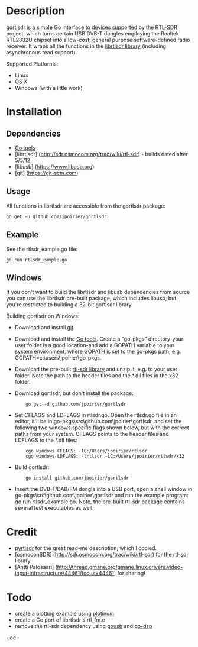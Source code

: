 # Description

gortlsdr is a simple Go interface to devices supported by the RTL-SDR project, which turns certain USB DVB-T dongles
employing the Realtek RTL2832U chipset into a low-cost, general purpose software-defined radio receiver. It wraps all
the functions in the [librtlsdr library](http://sdr.osmocom.org/trac/wiki/rtl-sdr) (including asynchronous read support).

Supported Platforms:
* Linux
* OS X
* Windows (with a little work)


# Installation

## Dependencies
* [Go tools](https://golang.org)
* [librtlsdr] (http://sdr.osmocom.org/trac/wiki/rtl-sdr) - builds dated after 5/5/12
* [libusb] (https://www.libusb.org)
* [git] (https://git-scm.com)


## Usage
All functions in librtlsdr are accessible from the gortlsdr package:

    go get -u github.com/jpoirier/gortlsdr

## Example
See the rtlsdr_eample.go file:

    go run rtlsdr_eample.go

## Windows
If you don't want to build the librtlsdr and libusb dependencies from source you can use the librtlsdr pre-built package,
which includes libusb, but you're restricted to building a 32-bit gortlsdr library.

Building gortlsdr on Windows:
* Download and install [git](http://git-scm.com).
* Download and install the [Go tools](https://code.google.com/p/go/downloads/list?q=OpSys-Windows+Type%3DInstaller).
  Create a "go-pkgs" directory-your user folder is a good location-and add a GOPATH variable to your system environment, where
  GOPATH is set to the go-pkgs path, e.g. GOPATH=c:\users\jpoirier\go-pkgs.
* Download the pre-built [rtl-sdr library](http://sdr.osmocom.org/trac/attachment/wiki/rtl-sdr/RelWithDebInfo.zip) and unzip
  it, e.g. to your user folder. Note the path to the header files and the *.dll files in the x32 folder.
* Download gortlsdr, but don't install the package:

          go get -d github.com/jpoirier/gortlsdr

* Set CFLAGS and LDFLAGS in rtlsdr.go. Open the rtlsdr.go file in an editor, it'll be in go-pkgs\src\github.com\jpoirier\gortlsdr,
  and set the following two windows specific flags shown below, but with the correct paths from your system. CFLAGS points to
  the header files and LDFLAGS to the *.dll files:

          cgo windows CFLAGS: -IC:/Users/jpoirier/rtlsdr
          cgo windows LDFLAGS: -lrtlsdr -LC:/Users/jpoirier/rtlsdr/x32

* Build gortlsdr:

          go install github.com/jpoirier/gortlsdr

* Insert the DVB-T/DAB/FM dongle into a USB port, open a shell window in go-pkgs\src\github.com\jpoirier\gortlsdr and run
  the example program: go run rtlsdr_example.go. Note, the pre-built rtl-sdr package contains several test executables as well.


# Credit
* [pyrtlsdr](https://github.com/roger-/pyrtlsdr) for the great read-me description, which I copied.
* [osmoconSDR] (http://sdr.osmocom.org/trac/wiki/rtl-sdr) for the rtl-sdr library.
* [Antti Palosaari] (http://thread.gmane.org/gmane.linux.drivers.video-input-infrastructure/44461/focus=44461) for sharing!

# Todo
* create a plotting example using [plotinum](https://code.google.com/p/plotinum)
* create a Go port of librtlsdr's rtl_fm.c
* remove the rtl-sdr dependency using [gousb](https://github.com/kylelemons/gousb) and [go-dsp](https://github.com/mjibson/go-dsp)

-joe



